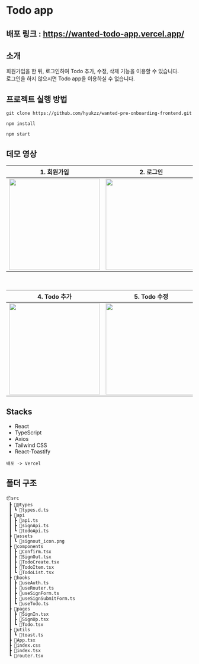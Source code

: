 # Todo app 

## **배포 링크 : https://wanted-todo-app.vercel.app/**  

## 소개

회원가입을 한 뒤, 로그인하여 Todo 추가, 수정, 삭제 기능을 이용할 수 있습니다. <br>
로그인을 하지 않으시면 Todo app을 이용하실 수 없습니다.

## 프로젝트 실행 방법

```
git clone https://github.com/hyukzz/wanted-pre-onboarding-frontend.git

npm install

npm start
```

## 데모 영상

<div>

|                                                          1. 회원가입                                                          |                                                           2. 로그인                                                           |                                                          3. 로그아웃                                                          |
| :---------------------------------------------------------------------------------------------------------------------------: | :---------------------------------------------------------------------------------------------------------------------------: | :---------------------------------------------------------------------------------------------------------------------------: |
| <img src="https://user-images.githubusercontent.com/81045794/230766472-0615b960-6801-4dbf-890a-c5f7b04d0cf5.gif" width=245 /> | <img src="https://user-images.githubusercontent.com/81045794/230766611-6ff06d16-4a48-4dff-a719-b654fe37feb8.gif" width=245 /> | <img src="https://user-images.githubusercontent.com/81045794/230766685-d1c80b92-192d-4f5f-b9d7-2f5119d9da77.gif" width=245 /> |

<br>

|                                                          4. Todo 추가                                                          |                                                           5. Todo 수정                                                           |                                                          6. Todo 삭제                                                          |
| :---------------------------------------------------------------------------------------------------------------------------: | :---------------------------------------------------------------------------------------------------------------------------: | :---------------------------------------------------------------------------------------------------------------------------: |
| <img src="https://user-images.githubusercontent.com/81045794/230766969-30955e8d-bc9c-402e-b7be-c02ad01c13e7.gif" width=245 /> | <img src="https://user-images.githubusercontent.com/81045794/230767215-4da3d9a9-4f2d-4d1b-bbb8-d47ee81a2b3a.gif" width=245 /> | <img src="https://user-images.githubusercontent.com/81045794/230767376-851c5da9-dc17-42d5-ba93-f3344fa2378b.gif" width=245 /> |

</div>

## Stacks

- React
- TypeScript
- Axios
- Tailwind CSS
- React-Toastify

`배포 -> Vercel`

## 폴더 구조

```
📦src
 ┣ 📂@types
 ┃ ┗ 📜types.d.ts
 ┣ 📂api
 ┃ ┣ 📜api.ts
 ┃ ┣ 📜signApi.ts
 ┃ ┗ 📜todoApi.ts
 ┣ 📂assets
 ┃ ┗ 📜signout_icon.png
 ┣ 📂components
 ┃ ┣ 📜Confirm.tsx
 ┃ ┣ 📜SignOut.tsx
 ┃ ┣ 📜TodoCreate.tsx
 ┃ ┣ 📜TodoItem.tsx
 ┃ ┗ 📜TodoList.tsx
 ┣ 📂hooks
 ┃ ┣ 📜useAuth.ts
 ┃ ┣ 📜useRouter.ts
 ┃ ┣ 📜useSignForm.ts
 ┃ ┣ 📜useSignSubmitForm.ts
 ┃ ┗ 📜useTodo.ts
 ┣ 📂pages
 ┃ ┣ 📜SignIn.tsx
 ┃ ┣ 📜SignUp.tsx
 ┃ ┗ 📜Todo.tsx
 ┣ 📂utils
 ┃ ┗ 📜toast.ts
 ┣ 📜App.tsx
 ┣ 📜index.css
 ┣ 📜index.tsx
 ┗ 📜router.tsx
```
